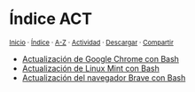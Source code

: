 # Índice ACT
<sup>[Inicio](../../../../index.md) · [Índice](../../../../contenido/a/c/index-ac.md) · [A-Z](../../../../indices/alfabético.md) · [Actividad](../../../../indices/actividad.md) · <a href="../../../../contenido/a/c/t/index-act.html" download="jucardus-index-act.html">Descargar</a> · [Compartir](https://x.com/intent/tweet?text=%C3%8Dndice%20de%20subp%C3%A1ginas%20iniciadas%20en%20ACT%2C%20en%20Jucardus.%0A%E2%86%92%20https%3A%2F%2Fjucardus.github.io%2Fcontenido%2Fa%2Fc%2Ft%2Findex-act.html%0A%0A%23indcs_jucardus%0A%40jucardus)</sup>

* [Actualización de Google Chrome con Bash](../../../../contenido/a/c/t/actualizacion-de-google-chrome-con-bash.md)
* [Actualización de Linux Mint con Bash](../../../../contenido/a/c/t/actualizacion-de-linux-mint-con-bash.md)
* [Actualización del navegador Brave con Bash](../../../../contenido/a/c/t/actualizacion-del-navegador-brave-con-bash.md)
